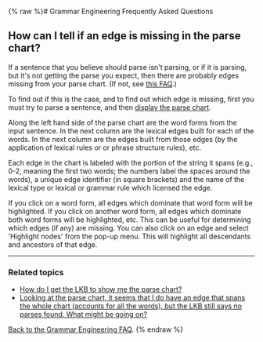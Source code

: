 {% raw %}# Grammar Engineering Frequently Asked Questions

## How can I tell if an edge is missing in the parse chart?

If a sentence that you believe should parse isn't parsing, or if it is
parsing, but it's not getting the parse you expect, then there are
probably edges missing from your parse chart. (If not, see [this
FAQ](https://delph-in.github.io/docs/matrix/GeFaqRootFail).)

To find out if this is the case, and to find out which edge is missing,
first you must try to parse a sentence, and then [display the parse
chart](https://delph-in.github.io/docs/matrix/GeFaqShowChart).

Along the left hand side of the parse chart are the word forms from the
input sentence. In the next column are the lexical edges built for each
of the words. In the next column are the edges built from those edges
(by the application of lexical rules or or phrase structure rules), etc.

Each edge in the chart is labeled with the portion of the string it
spans (e.g., 0-2, meaning the first two words; the numbers label the
spaces around the words), a unique edge identifier (in square brackets)
and the name of the lexical type or lexical or grammar rule which
licensed the edge.

If you click on a word form, all edges which dominate that word form
will be highlighted. If you click on another word form, all edges which
dominate both word forms will be highlighted, etc. This can be useful
for determining which edges (if any) are missing. You can also click on
an edge and select 'Highlight nodes' from the pop-up menu. This will
highlight all descendants and ancestors of that edge.

* * *

### Related topics

- [How do I get the LKB to show me the parse chart?](https://delph-in.github.io/docs/matrix/GeFaqShowChart)
- [Looking at the parse chart, it seems that I do have an edge that
spans the whole chart (accounts for all the words), but the LKB
still says no parses found. What might be going on?](https://delph-in.github.io/docs/matrix/GeFaqRootFail)

[Back to the Grammar Engineering FAQ](/GrammarEngineeringFaq).
<update date omitted for speed>{% endraw %}